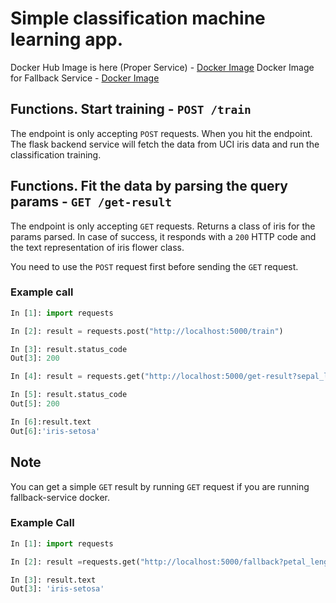 # Simple classification machine learning app. 
Docker Hub Image is here (Proper Service) - [Docker Image](https://hub.docker.com/r/joyceiphone/flask_docker)
Docker Image for Fallback Service - [Docker Image](https://hub.docker.com/r/joyceiphone/fallback)

## Functions. Start training - `POST /train`
The endpoint is only accepting `POST` requests.
When you hit the endpoint. The flask backend service will fetch the data from UCI iris data and run the classification training.

## Functions. Fit the data by parsing the query params - `GET /get-result`
The endpoint is only accepting `GET` requests.
Returns a class of iris for the params parsed. In case of success, it responds with a `200` HTTP code and the text representation of iris flower class.

You need to use the `POST` request first before sending the `GET` request.

### Example call

```python
In [1]: import requests

In [2]: result = requests.post("http://localhost:5000/train")

In [3]: result.status_code
Out[3]: 200

In [4]: result = requests.get("http://localhost:5000/get-result?sepal_length=1&sepal_width=2&petal_length=3&petal_width=4")

In [5]: result.status_code
Out[5]: 200

In [6]:result.text
Out[6]:'iris-setosa'
```

## Note
You can get a simple `GET` result by running `GET` request if you are running fallback-service docker.

### Example Call
```python
In [1]: import requests

In [2]: result =requests.get("http://localhost:5000/fallback?petal_length=1")

In [3]: result.text
Out[3]: 'iris-setosa'
```
